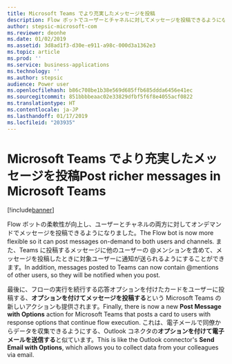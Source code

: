 ```yaml
---
title: Microsoft Teams でより充実したメッセージを投稿
description: Flow ボットでユーザーとチャネルに対してメッセージを投稿できるようになり、メッセージにアクション可能なオプションを含められるようになりました。
author: stepsic-microsoft-com
ms.reviewer: deonhe
ms.date: 01/02/2019
ms.assetid: 3d8ad1f3-d30e-e911-a98c-000d3a1362e3
ms.topic: article
ms.prod: ''
ms.service: business-applications
ms.technology: ''
ms.author: stepsic
audience: Power user
ms.openlocfilehash: b86c708be1b38e569d685ffb685ddda6456e41ec
ms.sourcegitcommit: 851bbbbeaac02e33829dfbf5f6f8e4055acf0822
ms.translationtype: HT
ms.contentlocale: ja-JP
ms.lasthandoff: 01/17/2019
ms.locfileid: "203935"
---
```

# <a name="post-richer-messages-in-microsoft-teams"></a><span data-ttu-id="2a48d-103">Microsoft Teams でより充実したメッセージを投稿</span><span class="sxs-lookup"><span data-stu-id="2a48d-103">Post richer messages in Microsoft Teams</span></span>


[!include[banner](../../includes/banner.md)]

<span data-ttu-id="2a48d-104">Flow ボットの柔軟性が向上し、ユーザーとチャネルの両方に対してオンデマンドでメッセージを投稿できるようになりました。</span><span class="sxs-lookup"><span data-stu-id="2a48d-104">The Flow bot is now more flexible so it can post messages on-demand to both users and channels.</span></span> <span data-ttu-id="2a48d-105">また、Teams に投稿するメッセージに他のユーザーの \@メンションを含めて、メッセージを投稿したときに対象ユーザーに通知が送られるようにすることができます。</span><span class="sxs-lookup"><span data-stu-id="2a48d-105">In addition, messages posted to Teams can now contain \@mentions of other users, so they will be notified when you post.</span></span>

<span data-ttu-id="2a48d-106">最後に、フローの実行を続行する応答オプションを付けたカードをユーザーに投稿する、**オプションを付けてメッセージを投稿する**という Microsoft Teams の新しいアクションも提供されます。</span><span class="sxs-lookup"><span data-stu-id="2a48d-106">Finally, there is now a new **Post Message with Options** action for Microsoft Teams that posts a card to users with response options that continue flow execution.</span></span> <span data-ttu-id="2a48d-107">これは、電子メールで同僚からデータを収集できるようにする、Outlook コネクタの**オプションを付けて電子メールを送信する**と似ています。</span><span class="sxs-lookup"><span data-stu-id="2a48d-107">This is like the Outlook connector's **Send Email with Options**, which allows you to collect data from your colleagues via email.</span></span>
